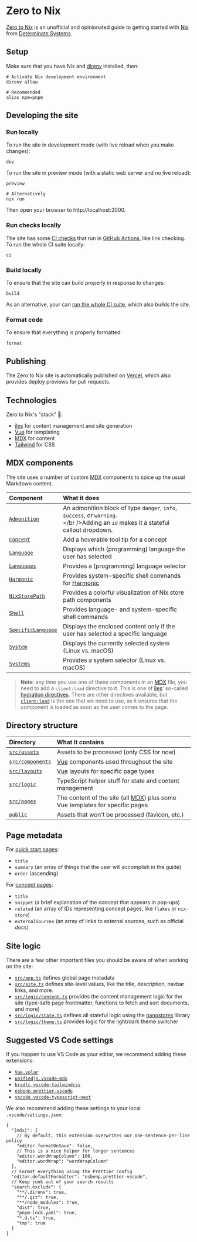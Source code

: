 # Zero to Nix

[Zero to Nix][site] is an unofficial and opinionated guide to getting started with [Nix] from [Determinate Systems][detsys].

## Setup

Make sure that you have Nix and [direnv] installed, then:

```shell
# Activate Nix development environment
direnv allow

# Recommended
alias npm=pnpm
```

## Developing the site

### Run locally

To run the site in development mode (with live reload when you make changes):

```shell
dev
```

To run the site in preview mode (with a static web server and no live reload):

```shell
preview

# Alternatively
nix run
```

Then open your browser to http://localhost:3000.

### Run checks locally

The site has some [CI checks][ci] that run in [GitHub Actions][gha], like link checking.
To run the whole CI suite locally:

```shell
ci
```

### Build locally

To ensure that the site can build properly in response to changes:

```shell
build
```

As an alternative, your can [run the whole CI suite](#run-checks-locally), which also builds the site.

### Format code

To ensure that everything is properly formatted:

```shell
format
```

## Publishing

The Zero to Nix site is automatically published on [Vercel], which also provides deploy previews for pull requests.

## Technologies

Zero to Nix's "stack" 🥞:

- [îles][iles] for content management and site generation
- [Vue] for templating
- [MDX] for content
- [Tailwind] for CSS

## MDX components

The site uses a number of custom [MDX] components to spice up the usual Markdown content.

| Component                                                                | What it does                                                                                                                            |
| :----------------------------------------------------------------------- | :-------------------------------------------------------------------------------------------------------------------------------------- |
| [`Admonition`](./src/components/mdx/Admonition.vue)                      | An admonition block of type `danger`, `info`, `success`, or `warning`.<br /></br />Adding an `id` makes it a stateful callout dropdown. |
| [`Concept`](./src/components/mdx/concepts/Concept.vue)                   | Add a hoverable tool tip for a concept                                                                                                  |
| [`Language`](./src/components/mdx/stateful/Language.vue)                 | Displays which (programming) language the user has selected                                                                             |
| [`Languages`](./src/components/mdx/stateful/Languages.vue)               | Provides a (programming) language selector                                                                                              |
| [`Harmonic`](./src/components/mdx/code/Harmonic.vue)                     | Provides system-specific shell commands for [Harmonic]                                                                                  |
| [`NixStorePath`](./src/components/concepts/NixStorePath.vue)             | Provides a colorful visualization of Nix store path components                                                                          |
| [`Shell`](./src/components/code/Shell.vue)                               | Provides language- and system-specific shell commands                                                                                   |
| [`SpecificLanguage`](./src/components/mdx/stateful/SpecificLanguage.vue) | Displays the enclosed content only if the user has selected a specific language                                                         |
| [`System`](./src/components/mdx/stateful/System.vue)                     | Displays the currently selected system (Linux vs. macOS)                                                                                |
| [`Systems`](./src/components/stateful/Systems.vue)                       | Provides a system selector (Linux vs. macOS)                                                                                            |

> **Note**: any time you use one of these components in an [MDX] file, you need to add a `client:load` directive to it.
> This is one of [îles][iles]' so-called [hydration directives][hydration].
> There are other directives available, but [`client:load`][client-load] is the one that we need to use, as it ensures that the component is loaded as soon as the user comes to the page.

## Directory structure

| Directory                             | What it contains                                                               |
| :------------------------------------ | :----------------------------------------------------------------------------- |
| [`src/assets`](./src/assets/)         | Assets to be processed (only CSS for now)                                      |
| [`src/components`](./src/components/) | [Vue] components used throughout the site                                      |
| [`src/layouts`](./src/layouts/)       | [Vue] layouts for specific page types                                          |
| [`src/logic`](./src/logic/)           | TypeScript helper stuff for state and content management                       |
| [`src/pages`](./src/pages/)           | The content of the site (all [MDX]) plus some Vue templates for specific pages |
| [`public`](./public/)                 | Assets that won't be processed (favicon, etc.)                                 |

## Page metadata

For [quick start pages](./src/pages/start/):

- `title`
- `summary` (an array of things that the user will accomplish in the guide)
- `order` (ascending)

For [concept pages](./src/pages/concepts/):

- `title`
- `snippet` (a brief explanation of the concept that appears in pop-ups)
- `related` (an array of IDs representing concept pages, like `flakes` or `nix-store`)
- `externalSources` (an array of links to external sources, such as official docs)

## Site logic

There are a few other important files you should be aware of when working on the site:

- [`src/app.ts`](./src/app.ts) defines global page metadata
- [`src/site.ts`](./src/site.ts) defines site-level values, like the title, description, navbar links, and more.
- [`src/logic/content.ts`](./src/logic/content.ts) provides the content management logic for the site (type-safe page frontmatter, functions to fetch and sort documents, and more)
- [`src/logic/state.ts`](./src/logic/state.ts) defines all stateful logic using the [nanostores] library
- [`src/logic/theme.ts`](./src/logic/theme.ts) provides logic for the light/dark theme switcher

## Suggested VS Code settings

If you happen to use VS Code as your editor, we recommend adding these extensions:

- [`Vue.volar`][vsc-vue]
- [`unifiedjs.vscode-mdx`][vsc-mdx]
- [`bradlc.vscode-tailwindcss`][vsc-tailwind]
- [`esbenp.prettier-vscode`][vsc-prettier]
- [`vscode.vscode-typescript-next`][vsc-tsc]

We also recommend adding these settings to your local `.vscode/settings.json`:

```jsonc
{
  "[mdx]": {
    // By default, this extension overwrites our one-sentence-per-line policy
    "editor.formatOnSave": false,
    // This is a nice helper for longer sentences
    "editor.wordWrapColumn": 100,
    "editor.wordWrap": "wordWrapColumn"
  },
  // Format everything using the Prettier config
  "editor.defaultFormatter": "esbenp.prettier-vscode",
  // Keep junk out of your search results
  "search.exclude": {
    "**/.direnv": true,
    "**/.git": true,
    "**/node_modules": true,
    "dist": true,
    "pnpm-lock.yaml": true,
    "*.d.ts": true,
    "tmp": true
  }
}
```

[ci]: ./.github/workflows/test.yml
[client-load]: https://iles.pages.dev/guide/hydration#clientload
[detsys]: https://determinate.systems
[direnv]: https://direnv.net
[gha]: https://github.com/features/actions
[harmonic]: https://github.com/DeterminateSystems/harmonic
[hydration]: https://iles.pages.dev/guide/hydration#hydration-directives
[iles]: https://github.com/elMassimo/iles
[mdx]: https://mdxjs.com
[nanostores]: https://github.com/nanostores/nanostores
[nix]: https://nixos.org
[site]: https://zero-to-nix.vercel.app
[tailwind]: https://tailwindcss.com
[vercel]: https://vercel.com
[vsc-mdx]: https://marketplace.visualstudio.com/items?itemName=unifiedjs.vscode-mdx
[vsc-prettier]: https://marketplace.visualstudio.com/items?itemName=esbenp.prettier-vscode
[vsc-tailwind]: https://marketplace.visualstudio.com/items?itemName=bradlc.vscode-tailwindcss
[vsc-tsc]: https://marketplace.visualstudio.com/items?itemName=ms-vscode.vscode-typescript-next
[vsc-vue]: https://marketplace.visualstudio.com/items?itemName=Vue.volar
[vue]: https://vuejs.org
